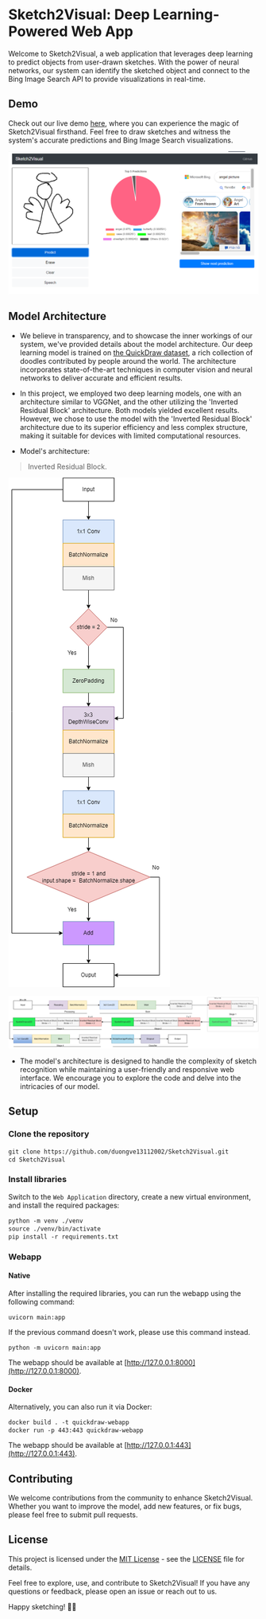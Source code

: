 # Sketch2Visual: Deep Learning-Powered Web App

Welcome to Sketch2Visual, a web application that leverages deep learning to predict objects from user-drawn sketches. With the power of neural networks, our system can identify the sketched object and connect to the Bing Image Search API to provide visualizations in real-time.

## Demo
Check out our live demo [here](https://huggingface.co/spaces/duongve/Sketch2Visual), where you can experience the magic of Sketch2Visual firsthand. Feel free to draw sketches and witness the system's accurate predictions and Bing Image Search visualizations.

![demo_app](app_demo.png)

## Model Architecture
- We believe in transparency, and to showcase the inner workings of our system, we've provided details about the model architecture. Our deep learning model is trained on [the QuickDraw dataset](https://github.com/googlecreativelab/quickdraw-dataset), a rich collection of doodles contributed by people around the world. The architecture incorporates state-of-the-art techniques in computer vision and neural networks to deliver accurate and efficient results.

- In this project, we employed two deep learning models, one with an architecture similar to VGGNet, and the other utilizing the 'Inverted Residual Block' architecture. Both models yielded excellent results. However, we chose to use the model with the 'Inverted Residual Block' architecture due to its superior efficiency and less complex structure, making it suitable for devices with limited computational resources.

- Model's architecture:

> Inverted Residual Block.

![Deep_wise](Model/Model_using_IRB/Relating_to_the_model/Visualization_model_structure/inverted_residual_block.png)

![Model_structure](Model/Model_using_IRB/Relating_to_the_model/Visualization_model_structure/Model_construct.png)


- The model's architecture is designed to handle the complexity of sketch recognition while maintaining a user-friendly and responsive web interface. We encourage you to explore the code and delve into the intricacies of our model.

## Setup

### Clone the repository

```
git clone https://github.com/duongve13112002/Sketch2Visual.git
cd Sketch2Visual
```

### Install libraries
Switch to the `Web Application` directory, create a new virtual environment, and install the required packages:
```
python -m venv ./venv
source ./venv/bin/activate
pip install -r requirements.txt
```

### Webapp

#### Native

After installing the required libraries, you can run the webapp using the following command:

```
uvicorn main:app
```
If the previous command doesn't work, please use this command instead.

```
python -m uvicorn main:app
```

The webapp should be available at [http://127.0.0.1:8000](http://127.0.0.1:8000).

#### Docker

Alternatively, you can also run it via Docker:

```
docker build . -t quickdraw-webapp
docker run -p 443:443 quickdraw-webapp
```

The webapp should be available at [http://127.0.0.1:443](http://127.0.0.1:443).

## Contributing
We welcome contributions from the community to enhance Sketch2Visual. Whether you want to improve the model, add new features, or fix bugs, please feel free to submit pull requests.

## License
This project is licensed under the [MIT License](LICENSE) - see the [LICENSE](LICENSE) file for details.

Feel free to explore, use, and contribute to Sketch2Visual! If you have any questions or feedback, please open an issue or reach out to us.

Happy sketching! 🎨✨
